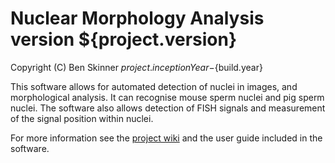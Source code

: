 # Nuclear Morphology Analysis version ${project.version}

Copyright (C) Ben Skinner ${project.inceptionYear}-${build.year}

This software allows for automated detection of nuclei in images,
and morphological analysis. It can recognise mouse sperm nuclei and
pig sperm nuclei. The software also allows detection of FISH signals and 
measurement of the signal position within nuclei.

For more information see the [project wiki](https://github.com/bmskinner/nma/wiki) and the user guide included in the software.
